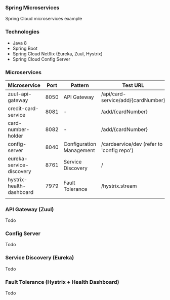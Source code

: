 ### Spring Microservices
Spring Cloud microservices example

### Technologies
- Java 8
- Spring Boot
- Spring Cloud Netflix (Eureka, Zuul, Hystrix)
- Spring Cloud Config Server

### Microservices

| Microservice           | Port | Pattern                 |Test URL                          |
| ---------------------  | ---- | ------------------------|----------------------------------|
|zuul-api-gateway        | 8050 | API Gateway             |/api/card-service/add/{cardNumber}|
|credit-card-service     | 8081 |     -                   |/add/{cardNumber}                 |
|card-number-holder      | 8082 |     -                   |/add/{cardNumber}                 |
|config-server           | 8040 | Configuration Management|/cardservice/dev (refer to 'config repo')|
|eureka-service-discovery| 8761 | Service Discovery       |/                                 |
|hystrix-health-dashboard| 7979 | Fault Tolerance         |/hystrix.stream                   |
|                        |      |                         |                                  |

### API Gateway (Zuul)
Todo

### Config Server 
Todo

### Service Discovery (Eureka)
Todo

### Fault Tolerance (Hystrix + Health Dashboard)
Todo


